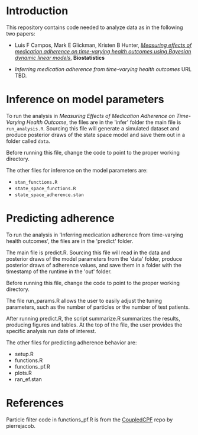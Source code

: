 # Introduction

This repository contains code needed to analyze data as in the following two papers:

- Luis F Campos, Mark E Glickman, Kristen B Hunter, [_Measuring effects of medication adherence on time-varying health outcomes using Bayesian dynamic linear models_](https://doi.org/10.1093/biostatistics/kxz059), **Biostatistics** 

- _Inferring medication adherence from time-varying health outcomes_
URL TBD.

# Inference on model parameters

To run the analysis in _Measuring Effects of Medication Adherence on Time-Varying Health Outcome_, the files are in the 'infer' folder the main file is `run_analysis.R`. Sourcing this file will generate a simulated dataset and produce posterior draws of the state space model and save them out in a folder called `data`.

Before running this file, change the code to point to the proper working directory.

The other files for inference on the model parameters are:

- `stan_functions.R`
- `state_space_functions.R`
- `state_space_adherence.stan`

# Predicting adherence

To run the analysis in 'Inferring medication adherence from time-varying health outcomes', the files are in the 'predict' folder.

The main file is predict.R. Sourcing this file will read in the data and posterior draws of the model parameters from the 'data' folder, produce posterior draws of adherence values, and save them in a folder with the timestamp of the runtime in the 'out' folder.

Before running this file, change the code to point to the proper working directory.

The file run_params.R allows the user to easily adjust the tuning parameters, such as the number of particles or the number of test patients.

After running predict.R, the script summarize.R summarizes the results, producing figures and tables. At the top of the file, the user provides the specific analysis run date of interest.

The other files for predicting adherence behavior are:

- setup.R
- functions.R
- functions_pf.R
- plots.R
- ran_ef.stan

# References

Particle filter code in functions_pf.R is from the [CoupledCPF](https://github.com/pierrejacob/CoupledCPF) repo by pierrejacob.


